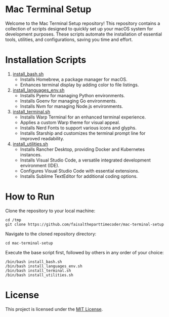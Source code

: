# Mac Terminal Setup

Welcome to the Mac Terminal Setup repository! This repository contains a collection of scripts designed to quickly set up your macOS system for development purposes. These scripts automate the installation of essential tools, utilities, and configurations, saving you time and effort.

# Installation Scripts
1. [install_bash.sh](/Install_base.sh)
    - Installs Homebrew, a package manager for macOS.
    - Enhances terminal display by adding color to file listings.
2. [install_languages_env.sh](/install_languages_env.sh)
    - Installs Pyenv for managing Python environments.
    - Installs Goenv for managing Go environments.
    - Installs Nvm for managing Node.js environments.
3. [install_terminal.sh](/Install_terminal.sh)
    - Installs Warp Terminal for an enhanced terminal experience.
    - Applies a custom Warp theme for visual appeal.
    - Installs Nerd Fonts to support various icons and glyphs.
    - Installs Starship and customizes the terminal prompt line for improved readability.
4. [install_utilities.sh](/install_utilities.sh)
    - Installs Rancher Desktop, providing Docker and Kubernetes instances.
    - Installs Visual Studio Code, a versatile integrated development environment (IDE).
    - Configures Visual Studio Code with essential extensions.
    - Installs Sublime TextEditor for additional coding options.

# How to Run

Clone the repository to your local machine:

```
cd /tmp
git clone https://github.com/faisaltheparttimecoder/mac-terminal-setup
```

Navigate to the cloned repository directory:

```
cd mac-terminal-setup
```

Execute the base script first, followed by others in any order of your choice:

```
/bin/bash install_bash.sh
/bin/bash install_languages_env.sh
/bin/bash install_terminal.sh
/bin/bash install_utilities.sh
```

# License

This project is licensed under the [MIT License](/LICENSE).
